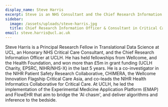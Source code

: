 ```yaml
---
display_name: Steve Harris
excerpt: Steve is an NHS Consultant and the Chief Research Information Officer at UCLH
sidebar:
  image: /assets/uploads/steve-harris.jpg
  title: Chief Research Information Officer & Consultant in Critical Care
email: steve.harris@ucl.ac.uk
---
```

Steve Harris is a Principal Research Fellow in Translational Data Science at UCL, an Honorary NHS Critical Care Consultant, and the Chief Research Information Officer at UCLH. He has held fellowships from Wellcome, and the Health Foundation, and won more than £5m in grant funding (UCLH Charity, EPSRC, NIHR/NHS-X) in the last 5 years. He is a co-investigator in the NIHR Patient Safety Research Collaborative, CHIMERA, the Wellcome Innovation Flagship Critical Care Asia, and co-leads the NIHR Health Informatics Collaborative for Critical Care. At UCLH, he led the implementation of the Experimental Medicine Application Platform (EMAP) and FlowEHR that aim to bridge the 'AI chasm', and deliver algorithms and inference to the bedside.
